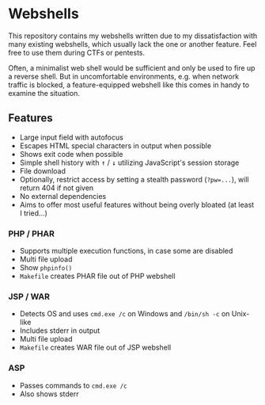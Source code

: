 # Webshells

This repository contains my webshells written due to my dissatisfaction with many existing webshells, which usually lack the one or another feature.
Feel free to use them during CTFs or pentests.

Often, a minimalist web shell would be sufficient and only be used to fire up a reverse shell.
But in uncomfortable environments, e.g. when network traffic is blocked, a feature-equipped webshell like this comes in handy to examine the situation.

## Features

- Large input field with autofocus
- Escapes HTML special characters in output when possible
- Shows exit code when possible
- Simple shell history with <kbd>&uarr;</kbd> / <kbd>&darr;</kbd> utilizing JavaScript's session storage
- File download
- Optionally, restrict access by setting a stealth password (`?pw=...`), will return 404 if not given
- No external dependencies
- Aims to offer most useful features without being overly bloated (at least I tried...)

### PHP / PHAR

- Supports multiple execution functions, in case some are disabled
- Multi file upload
- Show `phpinfo()`
- `Makefile` creates PHAR file out of PHP webshell

### JSP / WAR

- Detects OS and uses `cmd.exe /c` on Windows and `/bin/sh -c` on Unix-like
- Includes stderr in output
- Multi file upload
- `Makefile` creates WAR file out of JSP webshell

### ASP

- Passes commands to `cmd.exe /c`
- Also shows stderr
